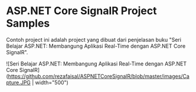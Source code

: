 # ASP.NET Core SignalR Project Samples

Contoh project ini adalah project yang dibuat dari penjelasan buku "Seri Belajar ASP.NET: Membangung Aplikasi Real-Time dengan ASP.NET Core SignalR".

![Seri Belajar ASP.NET: Membangung Aplikasi Real-Time dengan ASP.NET Core SignalR](https://github.com/rezafaisal/ASPNETCoreSignalR/blob/master/images/Capture.JPG | width="500")
